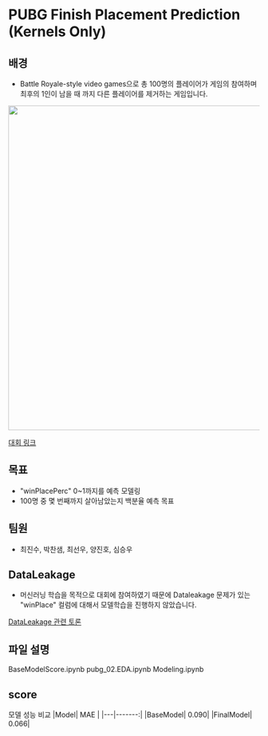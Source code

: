 # PUBG Finish Placement Prediction (Kernels Only)
## 배경
- Battle Royale-style video games으로 총 100명의 플레이어가 게임의 참여하며 
최후의 1인이 남을 때 까지 다른 플레이어를 제거하는 게임입니다.
<img width="650" src="https://storage.googleapis.com/kaggle-media/competitions/PUBG/PUBG%20Inlay.jpg">

[대회 링크](https://www.kaggle.com/competitions/pubg-finish-placement-prediction)

## 목표
- "winPlacePerc" 0~1까지를 예측 모델링
- 100명 중 몇 번째까지 살아남았는지 백분율 예측 목표

## 팀원
- 최진수, 박찬샘, 최선우, 양진호, 심승우

## DataLeakage
- 머신러닝 학습을 목적으로 대회에 참여하였기 때문에 Dataleakage 문제가 있는 "winPlace" 컬럼에 대해서 모델학습을 진행하지 않았습니다.

[DataLeakage 관련 토론](https://www.kaggle.com/competitions/pubg-finish-placement-prediction/discussion/79161)

## 파일 설명
BaseModelScore.ipynb
pubg_02.EDA.ipynb
Modeling.ipynb

## score

모델 성능 비교
|Model| MAE |
|---|-------:|
|BaseModel| 0.090|
|FinalModel| 0.066|